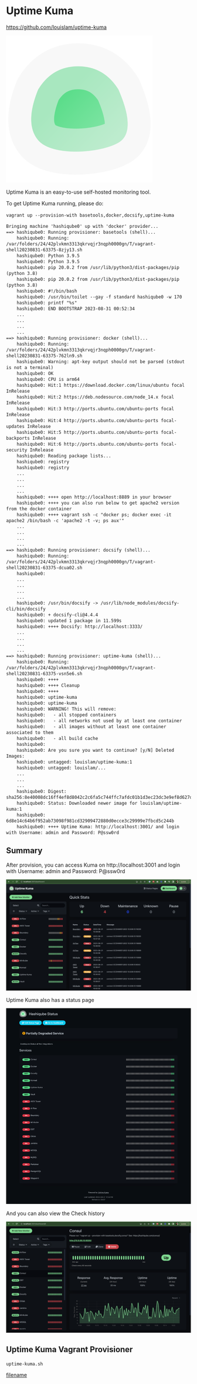# Uptime Kuma

https://github.com/louislam/uptime-kuma

![Uptime Kuma](images/uptime-kuma-logo.png?raw=true "Uptime Kuma")

Uptime Kuma is an easy-to-use self-hosted monitoring tool.

To get Uptime Kuma running, please do: 

`vagrant up --provision-with basetools,docker,docsify,uptime-kuma`

```log
Bringing machine 'hashiqube0' up with 'docker' provider...
==> hashiqube0: Running provisioner: basetools (shell)...
    hashiqube0: Running: /var/folders/24/42plvkmn3313qkrvqjr3nqph0000gn/T/vagrant-shell20230831-63375-8zjy13.sh
    hashiqube0: Python 3.9.5
    hashiqube0: Python 3.9.5
    hashiqube0: pip 20.0.2 from /usr/lib/python3/dist-packages/pip (python 3.8)
    hashiqube0: pip 20.0.2 from /usr/lib/python3/dist-packages/pip (python 3.8)
    hashiqube0: #!/bin/bash
    hashiqube0: /usr/bin/toilet --gay -f standard hashiqube0 -w 170
    hashiqube0: printf "%s"
    hashiqube0: END BOOTSTRAP 2023-08-31 00:52:34
    ...
    ...
    ...
    ...
==> hashiqube0: Running provisioner: docker (shell)...
    hashiqube0: Running: /var/folders/24/42plvkmn3313qkrvqjr3nqph0000gn/T/vagrant-shell20230831-63375-762ln9.sh
    hashiqube0: Warning: apt-key output should not be parsed (stdout is not a terminal)
    hashiqube0: OK
    hashiqube0: CPU is arm64
    hashiqube0: Hit:1 https://download.docker.com/linux/ubuntu focal InRelease
    hashiqube0: Hit:2 https://deb.nodesource.com/node_14.x focal InRelease
    hashiqube0: Hit:3 http://ports.ubuntu.com/ubuntu-ports focal InRelease
    hashiqube0: Hit:4 http://ports.ubuntu.com/ubuntu-ports focal-updates InRelease
    hashiqube0: Hit:5 http://ports.ubuntu.com/ubuntu-ports focal-backports InRelease
    hashiqube0: Hit:6 http://ports.ubuntu.com/ubuntu-ports focal-security InRelease
    hashiqube0: Reading package lists...
    hashiqube0: registry
    hashiqube0: registry
    ...
    ...
    ...
    ...
    hashiqube0: ++++ open http://localhost:8889 in your browser
    hashiqube0: ++++ you can also run below to get apache2 version from the docker container
    hashiqube0: ++++ vagrant ssh -c "docker ps; docker exec -it apache2 /bin/bash -c 'apache2 -t -v; ps aux'"
    ...
    ...
    ...
    ...
==> hashiqube0: Running provisioner: docsify (shell)...
    hashiqube0: Running: /var/folders/24/42plvkmn3313qkrvqjr3nqph0000gn/T/vagrant-shell20230831-63375-dcua02.sh
    hashiqube0:
    ...
    ...
    ...
    ...
    hashiqube0: /usr/bin/docsify -> /usr/lib/node_modules/docsify-cli/bin/docsify
    hashiqube0: + docsify-cli@4.4.4
    hashiqube0: updated 1 package in 11.599s
    hashiqube0: ++++ Docsify: http://localhost:3333/
    ...
    ...
    ...
    ...
==> hashiqube0: Running provisioner: uptime-kuma (shell)...
    hashiqube0: Running: /var/folders/24/42plvkmn3313qkrvqjr3nqph0000gn/T/vagrant-shell20230831-63375-vsn5e6.sh
    hashiqube0: ++++
    hashiqube0: ++++ Cleanup
    hashiqube0: ++++
    hashiqube0: uptime-kuma
    hashiqube0: uptime-kuma
    hashiqube0: WARNING! This will remove:
    hashiqube0:   - all stopped containers
    hashiqube0:   - all networks not used by at least one container
    hashiqube0:   - all images without at least one container associated to them
    hashiqube0:   - all build cache
    hashiqube0:
    hashiqube0: Are you sure you want to continue? [y/N] Deleted Images:
    hashiqube0: untagged: louislam/uptime-kuma:1
    hashiqube0: untagged: louislam/...
    ...
    ...
    ...
    hashiqube0: Digest: sha256:8e40008dc16ff4ef8d8042c2c6fa5c744ffc7afdc01b1d3ec23dc3e9ef8d627d
    hashiqube0: Status: Downloaded newer image for louislam/uptime-kuma:1
    hashiqube0: 6d8e14c64b6f952ab73098f981cd32909472880d0ecce3c29999e7fbcd5c244b
    hashiqube0: ++++ Uptime Kuma: http://localhost:3001/ and login with Username: admin and Password: P@ssw0rd
```

## Summary

After provision, you can access Kuma on http://localhost:3001 and login with Username: admin and Password: P@ssw0rd

![Uptime Kuma](images/uptime-kuma-dashboard.png?raw=true "Uptime Kuma")

Uptime Kuma also has a status page

![Uptime Kuma](images/uptime-kuma-status-page.png?raw=true "Uptime Kuma")

And you can also view the Check history

![Uptime Kuma](images/uptime-kuma-check-page.png?raw=true "Uptime Kuma")

## Uptime Kuma Vagrant Provisioner

`uptime-kuma.sh`

[filename](uptime-kuma.sh ':include :type=code')
